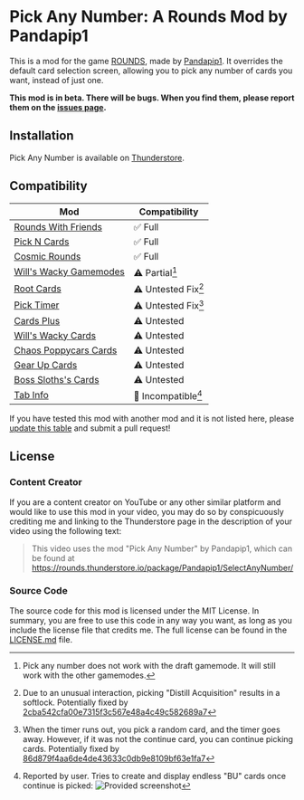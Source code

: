 # Pick Any Number: A Rounds Mod by Pandapip1

This is a mod for the game [ROUNDS](https://store.steampowered.com/app/1557740/ROUNDS/), made by [Pandapip1](https://github.com/Pandapip1). It overrides the default card selection screen, allowing you to pick any number of cards you want, instead of just one.

**This mod is in beta. There will be bugs. When you find them, please report them on the [issues page](https://github.com/Pandapip1/SelectAnyNumberRounds/issues).**

## Installation

Pick Any Number is available on [Thunderstore](https://rounds.thunderstore.io/package/Pandapip1/SelectAnyNumber/).

## Compatibility

| Mod                                                                                              | Compatibility        |
| ------------------------------------------------------------------------------------------------ | -------------------- |
| [Rounds With Friends](https://rounds.thunderstore.io/package/olavim/RoundsWithFriends/)          | ✅ Full             |
| [Pick N Cards](https://rounds.thunderstore.io/package/Pykess/Pick_N_Cards/)                      | ✅ Full             |
| [Cosmic Rounds](https://rounds.thunderstore.io/package/XAngelMoonX/CR/)                          | ✅ Full             |
| [Will's Wacky Gamemodes](https://rounds.thunderstore.io/package/willuwontu/WillsWackyGameModes/) | ⚠️ Partial[^1]      |
| [Root Cards](https://rounds.thunderstore.io/package/Root/Root_Cards/)                            | ⚠️ Untested Fix[^2] |
| [Pick Timer](https://rounds.thunderstore.io/package/otDan/PickTimer/)                            | ⚠️ Untested Fix[^3] |
| [Cards Plus](https://rounds.thunderstore.io/package/willis81808/CardsPlus/)                      | ⚠️ Untested         |
| [Will's Wacky Cards](https://rounds.thunderstore.io/package/willuwontu/WillsWackyCards/)         | ⚠️ Untested         |
| [Chaos Poppycars Cards](https://rounds.thunderstore.io/package/poppycars/ChaosPoppycarsCards/)   | ⚠️ Untested         |
| [Gear Up Cards](https://rounds.thunderstore.io/package/GearUP/GearUpCards/)                      | ⚠️ Untested         |
| [Boss Sloths's Cards](https://rounds.thunderstore.io/package/BossSloth/BSC/)                     | ⚠️ Untested         |
| [Tab Info](https://rounds.thunderstore.io/package/willuwontu/TabInfo/)                           | 🛑 Incompatible[^4] |

If you have tested this mod with another mod and it is not listed here, please [update this table](https://github.com/Pandapip1/SelectAnyNumberRounds/edit/main/README.md) and submit a pull request!

## License

### Content Creator

If you are a content creator on YouTube or any other similar platform and would like to use this mod in your video, you may do so by conspicuously crediting me and linking to the Thunderstore page in the description of your video using the following text:

> This video uses the mod "Pick Any Number" by Pandapip1, which can be found at https://rounds.thunderstore.io/package/Pandapip1/SelectAnyNumber/

### Source Code

The source code for this mod is licensed under the MIT License. In summary, you are free to use this code in any way you want, as long as you include the license file that credits me. The full license can be found in the [LICENSE.md](LICENSE.md) file.

[^1]: Pick any number does not work with the draft gamemode. It will still work with the other gamemodes.

[^2]: Due to an unusual interaction, picking "Distill Acquisition" results in a softlock. Potentially fixed by [2cba542cfa00e7315f3c567e48a4c49c582689a7](https://github.com/Pandapip1/SelectAnyNumberRounds/commit/2cba542cfa00e7315f3c567e48a4c49c582689a7)

[^3]: When the timer runs out, you pick a random card, and the timer goes away. However, if it was not the continue card, you can continue picking cards. Potentially fixed by [86d879f4aa6de4de43633c0db9e8109bf63e1fa7](https://github.com/Pandapip1/SelectAnyNumberRounds/commit/86d879f4aa6de4de43633c0db9e8109bf63e1fa7)

[^4]: Reported by user. Tries to create and display endless "BU" cards once continue is picked: ![Provided screenshot](https://media.discordapp.net/attachments/1095772439172091935/1096163350527881226/image.png)
